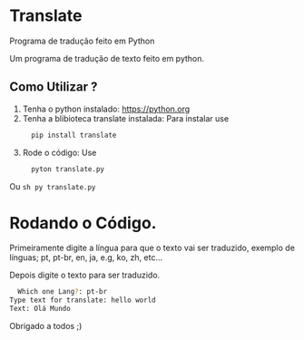 # Translate
Programa de tradução feito em Python

Um programa de tradução de texto feito em python.

## Como Utilizar ?

 1. Tenha o python instalado:
  https://python.org
 2. Tenha a blibioteca translate instalada:
  Para instalar use
    ```sh
      pip install translate
    ```
 3. Rode o código:
  Use
    ```sh
      pyton translate.py
    ```
  Ou
    ```sh
      py translate.py
    ```
# Rodando o Código.

Primeiramente digite a língua para que o texto vai ser traduzido, exemplo de línguas;
pt, pt-br, en, ja, e.g, ko, zh, etc...

Depois digite o texto para ser traduzido.

```sh
  Which one Lang?: pt-br                                                                                                       
Type text for translate: hello world                                                                                         
Text: Olá Mundo
```

Obrigado a todos ;)
